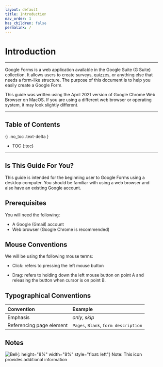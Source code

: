 ```yaml
---
layout: default
title: Introduction
nav_order: 1
has_children: false
permalink: /
---
```


# Introduction

---
Google Forms is a web application available in the Google Suite (G Suite) collection. It allows users to create surveys, quizzes, or anything else that needs a form-like structure. The purpose of this document is to help you easily create a Google Form.

This guide was written using the April 2021 version of Google Chrome Web Browser on MacOS. If you are using a different web browser or operating system, it may look slightly different.

---

## Table of Contents
{: .no_toc .text-delta }
* TOC
{:toc}

---

## Is This Guide For You?

This guide is intended for the beginning user to Google Forms using a desktop computer. You should be familiar with using a web browser and also have an existing Google account.

## Prerequisites

You will need the following:

* A Google (Gmail) account
* Web browser (Google Chrome is recommended)

## Mouse Conventions

We will be using the following mouse terms:

* Click: refers to pressing the left mouse button

* Drag: refers to holding down the left mouse button on point A and releasing the button when cursor is on point B.

## Typographical Conventions

| Convention                           | Example        |
| :----                                | :----          |
| Emphasis                             | _only_, _skip_   |
| Referencing page element             | `Pages`, `Blank`, `form description` |

## Notes

![Bell](https://github.com/kevtrng/Google-Forms-Guide/blob/gh-pages/docs/images/icons/bell.png?raw=true){: height="8%" width="8%" style="float: left"}
Note: This icon provides additional information
